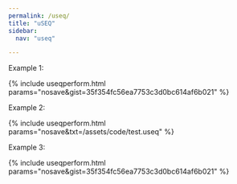 ```yaml
---
permalink: /useq/
title: "uSEQ"
sidebar:
  nav: "useq"

---
```





Example 1:

{% include useqperform.html params="nosave&gist=35f354fc56ea7753c3d0bc614af6b021" %}

Example 2:

{% include useqperform.html params="nosave&txt=/assets/code/test.useq" %}

Example 3:

{% include useqperform.html params="nosave&gist=35f354fc56ea7753c3d0bc614af6b021" %}




